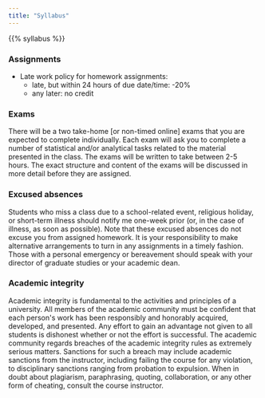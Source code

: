 ```yaml
---
title: "Syllabus"
---
```



{{% syllabus %}}

### Assignments

- Late work policy for homework assignments:
    - late, but within 24 hours of due date/time: -20%
    - any later: no credit

### Exams

There will be a two take-home [or non-timed online] exams that you are expected to complete individually. Each exam will ask you to complete a number of statistical and/or analytical tasks related to the material presented in the class. The exams will be written to take between 2-5 hours. The exact structure and content of the exams will be discussed in more detail before they are assigned.

### Excused absences

Students who miss a class due to a school-related event, religious holiday, or short-term illness should notify me one-week prior (or, in the case of illness, as soon as possible). Note that these excused absences do not excuse you from assigned homework. It is your responsibility to make alternative arrangements to turn in any assignments in a timely fashion. Those with a personal emergency or bereavement should speak with your director of graduate studies or your academic dean.


### Academic integrity

Academic integrity is fundamental to the activities and principles of a university. All members of the academic community must be confident that each person's work has been responsibly and honorably acquired, developed, and presented. Any effort to gain an advantage not given to all students is dishonest whether or not the effort is successful. The academic community regards breaches of the academic integrity rules as extremely serious matters. Sanctions for such a breach may include academic sanctions from the instructor, including failing the course for any violation, to disciplinary sanctions ranging from probation to expulsion. When in doubt about plagiarism, paraphrasing, quoting, collaboration, or any other form of cheating, consult the course instructor.
